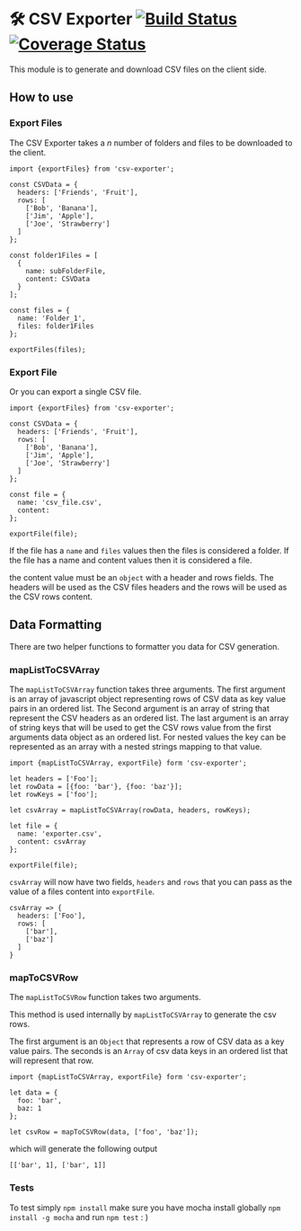 # 🛠 CSV Exporter [![Build Status](https://img.shields.io/travis/bufferapp/buffer-js-csv-exporter.svg?branch=master&style=flat)](https://travis-ci.org/bufferapp/buffer-js-csv-exporter) [![Coverage Status](https://coveralls.io/repos/github/bufferapp/buffer-js-csv-exporter/badge.svg)](https://coveralls.io/github/bufferapp/buffer-js-csv-exporter)

This module is to generate and download CSV files on the client side.

## How to use

### Export Files

The CSV Exporter takes a _n_ number of folders and files to be downloaded to the client.

```
import {exportFiles} from 'csv-exporter';

const CSVData = {
  headers: ['Friends', 'Fruit'],
  rows: [
    ['Bob', 'Banana'],
    ['Jim', 'Apple'],
    ['Joe', 'Strawberry']
  ]
};

const folder1Files = [
  {
    name: subFolderFile,
    content: CSVData
  }
];

const files = {
  name: 'Folder_1',
  files: folder1Files
};

exportFiles(files);
```

### Export File

Or you can export a single CSV file.

```
import {exportFiles} from 'csv-exporter';

const CSVData = {
  headers: ['Friends', 'Fruit'],
  rows: [
    ['Bob', 'Banana'],
    ['Jim', 'Apple'],
    ['Joe', 'Strawberry']
  ]
};

const file = {
  name: 'csv_file.csv',
  content:
};

exportFile(file);
```

If the file has a `name` and `files` values then the files is considered a folder. If the file has a name and content values then it is considered a file.

the content value must be an `object` with a header and rows fields. The headers will be used as the CSV files headers and the rows will be used as the CSV rows content.


## Data Formatting
There are two helper functions to formatter you data for CSV generation.

### mapListToCSVArray

The `mapListToCSVArray` function takes three arguments.
The first argument is an array of javascript object representing rows of CSV data as key value pairs in an ordered list.
The Second argument is an array of string that represent the CSV headers as an ordered list.
The last argument is an array of string keys that will be used to get the CSV rows value from the first arguments data object as an ordered list. For nested values the key can be represented as an array with a nested strings mapping to that value.

```
import {mapListToCSVArray, exportFile} form 'csv-exporter';

let headers = ['Foo'];
let rowData = [{foo: 'bar'}, {foo: 'baz'}];
let rowKeys = ['foo'];

let csvArray = mapListToCSVArray(rowData, headers, rowKeys);

let file = {
  name: 'exporter.csv',
  content: csvArray
};

exportFile(file);
```

`csvArray` will now have two fields, `headers` and `rows` that you can pass as the value of a files content into `exportFile`.

```
csvArray => {
  headers: ['Foo'],
  rows: [
    ['bar'],
    ['baz']
  ]
}
```

### mapToCSVRow

The `mapListToCSVRow` function takes two arguments.

This method is used internally by `mapListToCSVArray` to generate the csv rows.

The first argument is an `Object` that represents a row of CSV data as a key value pairs.
The seconds is an `Array` of csv data keys in an ordered list that will represent that row.

```
import {mapListToCSVArray, exportFile} form 'csv-exporter';

let data = {
  foo: 'bar',
  baz: 1
};

let csvRow = mapToCSVRow(data, ['foo', 'baz']);
```

which will generate the following output

```
[['bar', 1], ['bar', 1]]
```

### Tests
To test simply `npm install` make sure you have mocha install globally `npm install -g mocha` and run `npm test` : )
